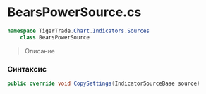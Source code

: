 
# BearsPowerSource.cs
```csharp
namespace TigerTrade.Chart.Indicators.Sources  
    class BearsPowerSource
```

> Описание

### Синтаксис
```csharp
public override void CopySettings(IndicatorSourceBase source)
```
